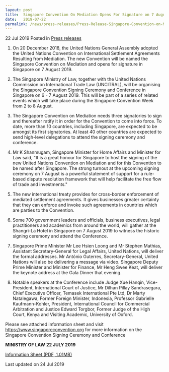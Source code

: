 ```yaml
---
layout: post
title:  Singapore Convention On Mediation Opens For Signature on 7 August
date:   2019-07-22
permalink: /news/press-releases/Press-Release-Singapore-Convention-on-Mediation-Opens-for-Signature-on-7-August
---
```


22 Jul 2019 Posted in [Press releases](/news/press-releases)



1. On 20 December 2018, the United Nations General Assembly adopted the United Nations Convention on International Settlement Agreements Resulting from Mediation. The new Convention will be named the Singapore Convention on Mediation and opens for signature in Singapore on 7 August 2019.
 
2. The Singapore Ministry of Law, together with the United Nations Commission on International Trade Law (UNCITRAL), will be organising the Singapore Convention Signing Ceremony and Conference in Singapore on 6 - 7 August 2019. This will be part of a series of related events which will take place during the Singapore Convention Week from 2 to 8 August.
 
3. The Singapore Convention on Mediation needs three signatories to sign and thereafter ratify it in order for the Convention to come into force. To date, more than 10 countries, including Singapore, are expected to be amongst its first signatories. At least 40 other countries are expected to send high-level delegations to attend the signing ceremony and conference.
 
4. Mr K Shanmugam, Singapore Minister for Home Affairs and Minister for Law said, "It is a great honour for Singapore to host the signing of the new United Nations Convention on Mediation and for this Convention to be named after Singapore. The strong turnout at the upcoming signing ceremony on 7 August is a powerful statement of support for a rule-based dispute resolution framework that will help facilitate the free flow of trade and investments."
 
5. The new international treaty provides for cross-border enforcement of mediated settlement agreements. It gives businesses greater certainty that they can enforce and invoke such agreements in countries which are parties to the Convention.
 
6. Some 700 government leaders and officials, business executives, legal practitioners and academics from around the world, will gather at the Shangri-La Hotel in Singapore on 7 August 2019 to witness the historic signing ceremony and attend the Conference.
 
7. Singapore Prime Minister Mr Lee Hsien Loong and Mr Stephen Mathias, Assistant Secretary-General for Legal Affairs, United Nations, will deliver the formal addresses. Mr António Guterres, Secretary-General, United Nations will also be delivering a message via video. Singapore Deputy Prime Minister and Minister for Finance, Mr Heng Swee Keat, will deliver the keynote address at the Gala Dinner that evening.
 
8. Notable speakers at the Conference include Judge Xue Hanqin, Vice-President, International Court of Justice, Mr Dilhan Pillay Sandrasegara, Chief Executive Officer, Temasek International Pte Ltd, Dr Marty Natalegawa, Former Foreign Minister, Indonesia, Professor Gabrielle Kaufmann-Kohler, President, International Council for Commercial Arbitration and Justice Edward Torgbor, Former Judge of the High Court, Kenya and Visiting Academic, University of Oxford.
 
Please see attached information sheet and visit https://www.singaporeconvention.org for more information on the Singapore Convention Signing Ceremony and Conference
 
**MINISTRY OF LAW**
**22 JULY 2019**

[Information Sheet (PDF, 1.01MB)](/files/news/press-releases/2019/07/SingaporeConventionProgramme.pdf) 

<p class="right-side-updated">Last updated on 24 Jul 2019 </p>
